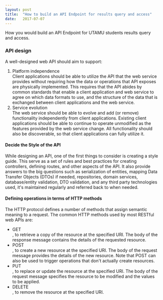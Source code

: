 ```yaml
---
layout: post
title:  "How to build an API Endpoint for results query and access"
date:   2017-07-07
---
```


<p class="intro"><span class="dropcap">H</span>ow you would build an API Endpoint for UTAMU students results query and access.</p>
<h3>API design</h3>
A well-designed web API should aim to support:
<ol>
<li>Platform independence</li> Client applications should be able to utilize the API that the web service provides without requiring how the data or operations that API exposes are physically implemented. This requires that the API abides by common standards that enable a client application and web service to agree on which data formats to use, and the structure of the data that is exchanged between client applications and the web service.
<li>Service evolution</li> The web service should be able to evolve and add (or remove) functionality independently from client applications. Existing client applications should be able to continue to operate unmodified as the features provided by the web service change. All functionality should also be discoverable, so that client applications can fully utilize it.
</ol>
<h4>Decide the Style of the API</h4>
While designing an API, one of the first things to consider is creating a style guide. This serve as a set of rules and best practices for creating controllers, defining routes, and other aspects of the API. It also provide answers to the big questions such as serialization of entities, mapping Data Transfer Objects (DTOs) if needed, repositories, domain services, database/entity validation, DTO validation, and any third party technologies used, it's maintained regularly and referred back to when needed.

<h4>Defining operations in terms of HTTP methods</h4>
The HTTP protocol defines a number of methods that assign semantic meaning to a request. The common HTTP methods used by most RESTful web APIs are:
<ul>
<li>GET</li>, to retrieve a copy of the resource at the specified URI. The body of the response message contains the details of the requested resource.
<li>POST</li>, to create a new resource at the specified URI. The body of the request message provides the details of the new resource. Note that POST can also be used to trigger operations that don't actually create resources.
<li>PUT</li>, to replace or update the resource at the specified URI. The body of the request message specifies the resource to be modified and the values to be applied.
<li>DELETE</li>, to remove the resource at the specified URI.
<ul>
